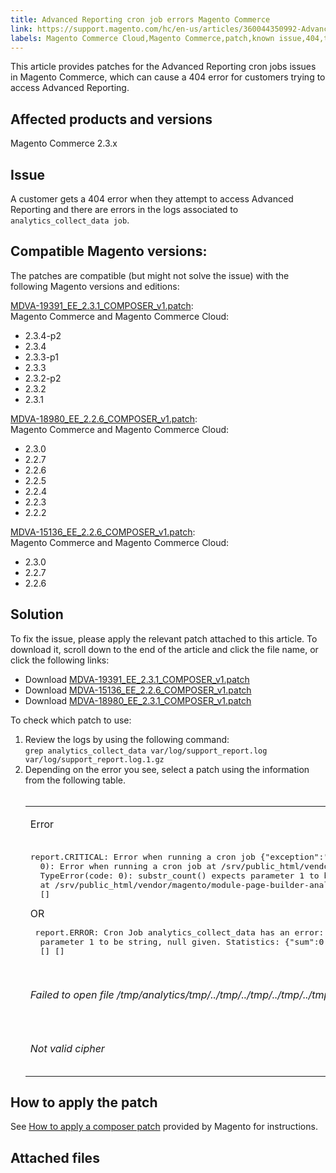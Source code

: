 ```yaml
---
title: Advanced Reporting cron job errors Magento Commerce
link: https://support.magento.com/hc/en-us/articles/360044350992-Advanced-Reporting-cron-job-errors-Magento-Commerce
labels: Magento Commerce Cloud,Magento Commerce,patch,known issue,404,troubleshooting,advanced reporting,2.3.x,2.3.1,2.3.4-p2
---
```


This article provides patches for the Advanced Reporting cron jobs issues in Magento Commerce, which can cause a 404 error for customers trying to access Advanced Reporting.

## Affected products and versions

Magento Commerce 2.3.x

## Issue

A customer gets a 404 error when they attempt to access Advanced Reporting and there are errors in the logs associated to `` analytics_collect_data job ``. 

## Compatible Magento versions:

The patches are compatible (but might not solve the issue) with the following Magento versions and editions:

[MDVA-19391\_EE\_2.3.1\_COMPOSER\_v1.patch](https://support.magento.com/hc/en-us/article_attachments/360059514731/MDVA-19391_EE_2.3.1_COMPOSER_v1.patch):  
 Magento Commerce and Magento Commerce Cloud:

* 2.3.4-p2
* 2.3.4
* 2.3.3-p1
* 2.3.3
* 2.3.2-p2
* 2.3.2
* 2.3.1

[MDVA-18980\_EE\_2.2.6\_COMPOSER\_v1.patch](https://support.magento.com/hc/en-us/article_attachments/360059516831/MDVA-18980_EE_2.2.6_COMPOSER_v1.patch):  
 Magento Commerce and Magento Commerce Cloud:

* 2.3.0
* 2.2.7
* 2.2.6
* 2.2.5
* 2.2.4
* 2.2.3
* 2.2.2

[MDVA-15136\_EE\_2.2.6\_COMPOSER\_v1.patch](https://support.magento.com/hc/en-us/article_attachments/360059527331/MDVA-15136_EE_2.2.6_COMPOSER_v1.patch):  
 Magento Commerce and Magento Commerce Cloud:

* 2.3.0
* 2.2.7
* 2.2.6

## Solution

To fix the issue, please apply the relevant patch attached to this article. To download it, scroll down to the end of the article and click the file name, or click the following links:

* Download [MDVA-19391\_EE\_2.3.1\_COMPOSER\_v1.patch](https://support.magento.com/hc/en-us/article_attachments/360059514731/MDVA-19391_EE_2.3.1_COMPOSER_v1.patch)
* Download [MDVA-15136\_EE\_2.2.6\_COMPOSER\_v1.patch](https://support.magento.com/hc/en-us/article_attachments/360059527331/MDVA-15136_EE_2.2.6_COMPOSER_v1.patch)
* Download [MDVA-18980\_EE\_2.3.1\_COMPOSER\_v1.patch](https://support.magento.com/hc/en-us/article_attachments/360059516831/MDVA-18980_EE_2.2.6_COMPOSER_v1.patch)

To check which patch to use:

<ol><li>Review the logs by using the following command:<br/> <code>grep analytics_collect_data var/log/support_report.log var/log/support_report.log.1.gz</code>
</li><li>Depending on the error you see, select a patch using the information from the following table.<br/> <br/>
<table>
<tbody>
<tr>
<td>
<p>Error</p>
</td>
<td>Patch</td>
</tr>
<tr>
<td>
<pre class="language-clike">report.CRITICAL: Error when running a cron job {"exception":"[object] (RuntimeException(code:
  0): Error when running a cron job at /srv/public_html/vendor/magento/module-cron/Observer/ProcessCronQueueObserver.php:327,
  TypeError(code: 0): substr_count() expects parameter 1 to be string, null given
  at /srv/public_html/vendor/magento/module-page-builder-analytics/Model/ContentTypeUsageReportProvider.php:106)"}
  [] 
</pre>
OR
<pre class="language-clike"> report.ERROR: Cron Job analytics_collect_data has an error: substr_count() expects
  parameter 1 to be string, null given. Statistics: {"sum":0,"count":1,"realmem":0,"emalloc":0,"realmem_start":224919552,"emalloc_start":216398384}
  [] []
</pre>
<p> </p>
</td>
<td>Apply <a href="https://support.magento.com/hc/en-us/article_attachments/360059514731/MDVA-19391_EE_2.3.1_COMPOSER_v1.patch">MDVA-19391_EE_2.3.1_COMPOSER_v1.patch</a>, clear cache and wait 24 hours for the job to run again and try again.</td>
</tr>
<tr>
<td> 
<p><em>Failed to open file /tmp/analytics/tmp/../tmp/../tmp/../tmp/../tmp/../tmp/../tmp/../tmp/../tmp/../tmp/../tmp/../tmp/../tmp/../tmp/../tmp/../tmp/../tmp/../  </em></p>
</td>
<td>Apply <a href="https://support.magento.com/hc/en-us/article_attachments/360059527331/MDVA-15136_EE_2.2.6_COMPOSER_v1.patch">MDVA-15136_EE_2.2.6_COMPOSER_v1.patch</a>, clear cache and wait 24 hours for the job to run again and try again.   </td>
</tr>
<tr>
<td><em>Not valid cipher</em></td>
<td>Apply <a href="https://support.magento.com/hc/en-us/article_attachments/360059516831/MDVA-18980_EE_2.2.6_COMPOSER_v1.patch">MDVA-18980_EE_2.2.6_COMPOSER_v1.patch</a>, clear cache and wait 24 hours for the job to run again and try again. </td>
</tr>
</tbody>
</table>
</li></ol>

## How to apply the patch

See [How to apply a composer patch](https://support.magento.com/hc/en-us/articles/360028367731) provided by Magento for instructions.

## Attached files